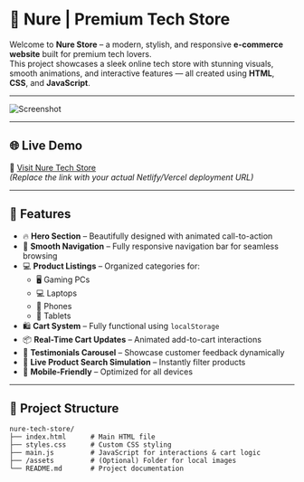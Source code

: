 # 🛒 Nure | Premium Tech Store  

Welcome to **Nure Store** – a modern, stylish, and responsive **e-commerce website** built for premium tech lovers.  
This project showcases a sleek online tech store with stunning visuals, smooth animations, and interactive features — all created using **HTML**, **CSS**, and **JavaScript**.  

---

![Screenshot](https://github.com/user-attachments/assets/884365aa-1057-45ff-92f8-a9154af372d0)  
<!-- Replace with your actual screenshot path -->  

---

## 🌐 Live Demo  

🔗 [Visit Nure Tech Store](https://your-demo-link.netlify.app)  
*(Replace the link with your actual Netlify/Vercel deployment URL)*  

---

## 🌟 Features  

- 🔥 **Hero Section** – Beautifully designed with animated call-to-action  
- 🧭 **Smooth Navigation** – Fully responsive navigation bar for seamless browsing  
- 💻 **Product Listings** – Organized categories for:  
  - 🖥️ Gaming PCs  
  - 💻 Laptops  
  - 📱 Phones  
  - 📲 Tablets  
- 🛍️ **Cart System** – Fully functional using `localStorage`  
- 📦 **Real-Time Cart Updates** – Animated add-to-cart interactions  
- 💬 **Testimonials Carousel** – Showcase customer feedback dynamically  
- 🔎 **Live Product Search Simulation** – Instantly filter products  
- 📱 **Mobile-Friendly** – Optimized for all devices  

---

## 📂 Project Structure  

```plaintext
nure-tech-store/
├── index.html      # Main HTML file
├── styles.css      # Custom CSS styling
├── main.js         # JavaScript for interactions & cart logic
├── /assets         # (Optional) Folder for local images
└── README.md       # Project documentation

